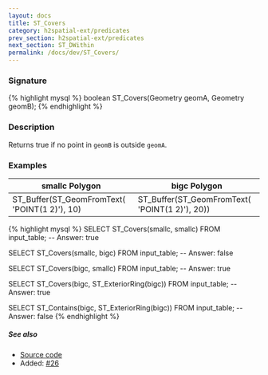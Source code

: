 ```yaml
---
layout: docs
title: ST_Covers
category: h2spatial-ext/predicates
prev_section: h2spatial-ext/predicates
next_section: ST_DWithin
permalink: /docs/dev/ST_Covers/
---
```


### Signature

{% highlight mysql %}
boolean ST_Covers(Geometry geomA, Geometry geomB);
{% endhighlight %}

### Description

Returns true if no point in `geomB` is outside `geomA`.

### Examples

| smallc Polygon | bigc Polygon |
| ----|---- |
| ST_Buffer(ST_GeomFromText( 'POINT(1 2)'), 10) | ST_Buffer(ST_GeomFromText( 'POINT(1 2)'), 20)) |

{% highlight mysql %}
SELECT ST_Covers(smallc, smallc) FROM input_table;
-- Answer:    true

SELECT ST_Covers(smallc, bigc) FROM input_table;
-- Answer:    false

SELECT ST_Covers(bigc, smallc) FROM input_table;
-- Answer:    true

SELECT ST_Covers(bigc, ST_ExteriorRing(bigc)) FROM input_table;
-- Answer:    true

SELECT ST_Contains(bigc, ST_ExteriorRing(bigc)) FROM input_table;
-- Answer:    false
{% endhighlight %}

##### See also

* <a href="https://github.com/irstv/H2GIS/blob/master/h2spatial-ext/src/main/java/org/h2gis/h2spatialext/function/spatial/predicates/ST_Covers.java" target="_blank">Source code</a>
* Added: <a href="https://github.com/irstv/H2GIS/pull/26" target="_blank">#26</a>

